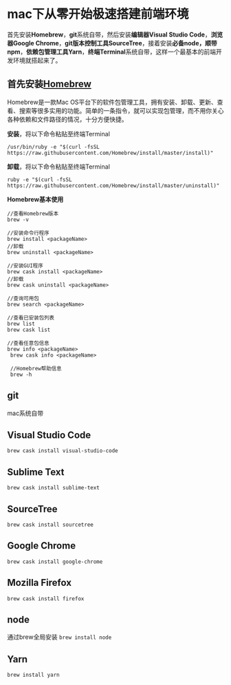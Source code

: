 # mac下从零开始极速搭建前端环境

首先安装**Homebrew**，**git**系统自带，然后安装**编辑器Visual Studio Code**，**浏览器Google Chrome**，**git版本控制工具SourceTree**，接着安装**必备node，顺带npm**，**依赖包管理工具Yarn**，**终端Terminal**系统自带，这样一个最基本的前端开发环境就搭起来了。



## 首先安装[Homebrew](https://brew.sh/index_zh-cn)

Homebrew是一款Mac OS平台下的软件包管理工具，拥有安装、卸载、更新、查看、搜索等很多实用的功能。简单的一条指令，就可以实现包管理，而不用你关心各种依赖和文件路径的情况，十分方便快捷。

**安装**，将以下命令粘贴至终端Terminal

```
/usr/bin/ruby -e "$(curl -fsSL https://raw.githubusercontent.com/Homebrew/install/master/install)"
```

**卸载**，将以下命令粘贴至终端Terminal

```
ruby -e "$(curl -fsSL https://raw.githubusercontent.com/Homebrew/install/master/uninstall)"
```

**Homebrew基本使用**

```
//查看Homebrew版本
brew -v

//安装命令行程序
brew install <packageName>
//卸载
brew uninstall <packageName>

//安装GUI程序
brew cask install <packageName>
//卸载
brew cask uninstall <packageName>

//查询可用包
brew search <packageName>

//查看已安装包列表
brew list
brew cask list

//查看任意包信息
brew info <packageName>
 brew cask info <packageName>
 
 //Homebrew帮助信息
 brew -h
```

## git

mac系统自带

## Visual Studio Code

`brew cask install visual-studio-code`

## Sublime Text

`brew cask install sublime-text`

## SourceTree

`brew cask install sourcetree`

## Google Chrome

`brew cask install google-chrome`

## Mozilla Firefox 

`brew cask install firefox`

## node

通过brew全局安装
`brew install node`

## Yarn

`brew install yarn`

